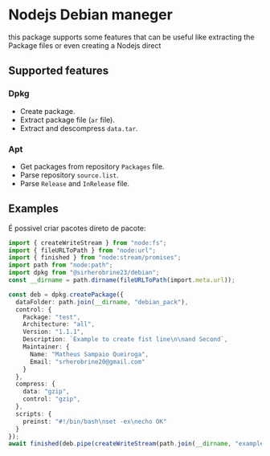 # Nodejs Debian maneger

this package supports some features that can be useful like extracting the Package files or even creating a Nodejs direct

## Supported features

### Dpkg

- Create package.
- Extract package file (`ar` file).
- Extract and descompress `data.tar`.

### Apt

- Get packages from repository `Packages` file.
- Parse repository `source.list`.
- Parse `Release` and `InRelease` file.

## Examples

É possivel criar pacotes direto de pacote:

```ts
import { createWriteStream } from "node:fs";
import { fileURLToPath } from "node:url";
import { finished } from "node:stream/promises";
import path from "node:path";
import dpkg from "@sirherobrine23/debian";
const __dirname = path.dirname(fileURLToPath(import.meta.url));

const deb = dpkg.createPackage({
  dataFolder: path.join(__dirname, "debian_pack"),
  control: {
    Package: "test",
    Architecture: "all",
    Version: "1.1.1",
    Description: `Example to create fist line\n\nand Second`,
    Maintainer: {
      Name: "Matheus Sampaio Queiroga",
      Email: "srherobrine20@gmail.com"
    }
  },
  compress: {
    data: "gzip",
    control: "gzip",
  },
  scripts: {
    preinst: "#!/bin/bash\nset -ex\necho OK"
  }
});
await finished(deb.pipe(createWriteStream(path.join(__dirname, "example.deb"))));
```